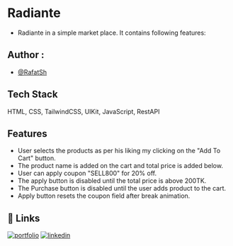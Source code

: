 
# Radiante

- Radiante in a simple market place. It contains following features:




## Author :

- [@RafatSh](https://github.com/RafatSh-hash)


## Tech Stack

 HTML, CSS, TailwindCSS, UIKit, JavaScript, RestAPI




## Features


- User selects the products as per his liking my clicking on the "Add To Cart" button.
- The product name is added on the cart and total price is added below.
- User can apply coupon "SELL800" for 20% off.
- The apply button is disabled until the total price is above 200TK.
- The Purchase button is disabled until the user adds product to the cart.
- Apply button resets the coupon field after break animation.



## 🔗 Links
[![portfolio](https://img.shields.io/badge/my_portfolio-000?style=for-the-badge&logo=ko-fi&logoColor=white)](https://hex-sadman.netlify.app/)
[![linkedin](https://img.shields.io/badge/linkedin-0A66C2?style=for-the-badge&logo=linkedin&logoColor=white)](https://www.linkedin.com/in/sadman-yasir-rafat/)


